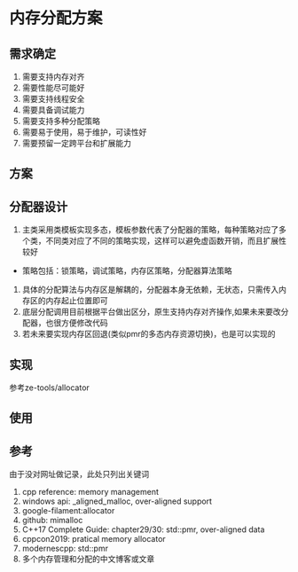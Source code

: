 # 内存分配方案

## 需求确定

1. 需要支持内存对齐
1. 需要性能尽可能好
1. 需要支持线程安全
1. 需要具备调试能力
1. 需要支持多种分配策略
1. 需要易于使用，易于维护，可读性好
1. 需要预留一定跨平台和扩展能力

## 方案


## 分配器设计

1. 主类采用类模板实现多态，模板参数代表了分配器的策略，每种策略对应了多个类，不同类对应了不同的策略实现，这样可以避免虚函数开销，而且扩展性较好
  * 策略包括：锁策略，调试策略，内存区策略，分配器算法策略
1. 具体的分配算法与内存区是解耦的，分配器本身无依赖，无状态，只需传入内存区的内存起止位置即可
1. 底层分配调用目前根据平台做出区分，原生支持内存对齐操作,如果未来要改分配器，也很方便修改代码
1. 若未来要实现内存区回退(类似pmr的多态内存资源切换)，也是可以实现的


## 实现

参考ze-tools/allocator

## 使用


## 参考

由于没对网址做记录，此处只列出关键词

1. cpp reference: memory management
1. windows api: _aligned_malloc, over-aligned support 
1. google-filament:allocator
1. github: mimalloc
1. C++17 Complete Guide: chapter29/30: std::pmr, over-aligned data
1. cppcon2019: pratical memory allocator
1. modernescpp: std::pmr
1. 多个内存管理和分配的中文博客或文章

